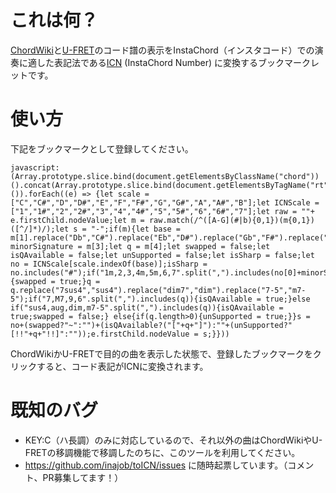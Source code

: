 # これは何？

[ChordWiki](https://ja.chordwiki.org/)と[U-FRET](https://www.ufret.jp/)のコード譜の表示をInstaChord（インスタコード）での演奏に適した表記法である[ICN](http://instachord.com/instruction/icn/) (InstaChord Number) に変換するブックマークレットです。

# 使い方

下記をブックマークとして登録してください。

```
javascript:(Array.prototype.slice.bind(document.getElementsByClassName("chord"))().concat(Array.prototype.slice.bind(document.getElementsByTagName("rt"))()).forEach((e) => {let scale = ["C","C#","D","D#","E","F","F#","G","G#","A","A#","B"];let ICNScale = ["1","1#","2","2#","3","4","4#","5","5#","6","6#","7"];let raw = ""+ e.firstChild.nodeValue;let m = raw.match(/^([A-G](#|b){0,1})(m{0,1})([^/]*)/);let s = "-";if(m){let base = m[1].replace("Db","C#").replace("Eb","D#").replace("Gb","F#").replace("Ab","G#").replace("Bb","A#");let minorSignature = m[3];let q = m[4];let swapped = false;let isQAvailable = false;let unSupported = false;let isSharp = false;let no = ICNScale[scale.indexOf(base)];isSharp = no.includes("#");if("1m,2,3,4m,5m,6,7".split(",").includes(no[0]+minorSignature)){swapped = true;}q = q.replace("7sus4","sus4").replace("dim7","dim").replace("7-5","m7-5");if("7,M7,9,6".split(",").includes(q)){isQAvailable = true;}else if("sus4,aug,dim,m7-5".split(",").includes(q)){isQAvailable = true;swapped = false;} else{if(q.length>0){unSupported = true;}}s = no+(swapped?"~":"")+(isQAvailable?("["+q+"]"):""+(unSupported?"[!!"+q+"!!]":""));e.firstChild.nodeValue = s;}}))
```

ChordWikiかU-FRETで目的の曲を表示した状態で、登録したブックマークをクリックすると、コード表記がICNに変換されます。

# 既知のバグ

- KEY:C（ハ長調）のみに対応しているので、それ以外の曲はChordWikiやU-FRETの移調機能で移調したのちに、このツールを利用してください。
- https://github.com/inajob/toICN/issues に随時起票しています。（コメント、PR募集してます！）

